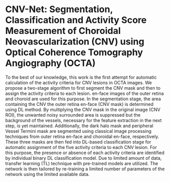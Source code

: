 # CNV-Net: Segmentation, Classification and Activity Score Measurement of Choroidal Neovascularization (CNV) using Optical Coherence Tomography Angiography (OCTA)
To the best of our knowledge, this work is the first attempt for automatic calculation of the activity criteria for CNV lesions in OCTA images. We propose a two-stage algorithm to first segment the CNV mask and then to assign the activity criteria to each lesion. en-face images of the outer retina and choroid are used for this purpose. In the segmentation stage, the area containing the CNV the outer retina en-face (CNV mask) is determined using DL method. By multiplying the CNV mask in the original image (CNV ROI), the unwanted noisy surrounded area is suppressed but the background of the vessels, necessary for the feature extraction in the next step, is yet maintained. Additionally, the dark halo mask and peripheral Vessel Termini mask are segmented using classical image processing techniques from outer retina en-face and choroidal en-face, respectively. These three masks are then fed into DL-based classification stage for automatic assignment of the five activity criteria to each CNV lesion. For this purpose, the presence or absence of each activity criteria are identified by individual binary DL classification model. Due to limited amount of data, transfer learning (TL) technique with pre-trained models are utilized. The network is then tailored by re-training a limited number of parameters of the network using the limited available data.
